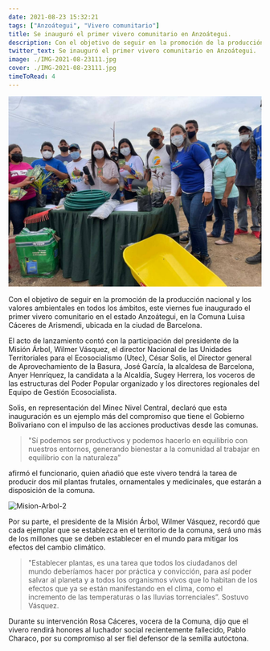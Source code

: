 ```yaml
---
date: 2021-08-23 15:32:21
tags: ["Anzoátegui", "Vivero comunitario"]
title: Se inauguró el primer vivero comunitario en Anzoátegui.
description: Con el objetivo de seguir en la promoción de la producción nacional y los valores ambientales en todos los ámbitos, este viernes fue inaugurado el primer vivero comunitario en el estado Anzoátegui, en la Comuna Luisa Cáceres de Arismendi, ubicada en la ciudad de Barcelona. 
twitter_text: Se inauguró el primer vivero comunitario en Anzoátegui.
image: ./IMG-2021-08-23111.jpg
cover: ./IMG-2021-08-23111.jpg
timeToRead: 4
---
```


![Mision-Arbol](./IMG-2021-08-23111.jpg)

Con el objetivo de seguir en la promoción de la producción nacional y los valores ambientales en todos los ámbitos, este viernes fue inaugurado el primer vivero comunitario en el estado Anzoátegui, en la Comuna Luisa Cáceres de Arismendi, ubicada en la ciudad de Barcelona.

El acto de lanzamiento contó con la participación del presidente de la Misión Árbol, Wilmer Vásquez,  el director Nacional de las Unidades Territoriales para el Ecosocialismo (Utec), César Solis, el Director general de Aprovechamiento de la Basura, José García, la alcaldesa de Barcelona, Anyer Henríquez, la candidata a la Alcaldía, Sugey Herrera, los voceros de las estructuras del Poder Popular organizado y los directores regionales del Equipo de Gestión Ecosocialista.

Solis, en representación del Minec Nivel Central, declaró que esta inauguración es un ejemplo más del compromiso que tiene el Gobierno Bolivariano con el impulso de las acciones productivas desde las comunas.

> "Sí podemos ser productivos y podemos hacerlo en equilibrio con nuestros entornos, generando bienestar a la comunidad al trabajar en equilibrio con la naturaleza”

afirmó el funcionario, quien añadió que este vivero tendrá la tarea de producir dos mil plantas frutales, ornamentales y medicinales, que estarán a disposición de la comuna.

![Mision-Arbol-2](./IMG-2021-08-21412312.jpg)


Por su parte, el presidente de la Misión Árbol, Wilmer Vásquez, recordó que cada ejemplar que se establezca en el territorio de la comuna, será uno más de los millones que se deben establecer en el mundo para mitigar los efectos del cambio climático.

> "Establecer plantas, es una tarea que todos los ciudadanos del mundo deberíamos hacer por práctica y convicción, para así poder salvar al planeta y a todos los organismos vivos que lo habitan de los efectos que ya se están manifestando en el clima, como el incremento de las temperaturas o las lluvias torrenciales”. Sostuvo Vásquez.

Durante su intervención Rosa Cáceres, vocera de la Comuna, dijo que el vivero rendirá honores al luchador social recientemente fallecido, Pablo Characo, por su compromiso al ser fiel defensor de la semilla autóctona.




